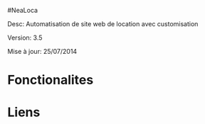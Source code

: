 #NeaLoca

Desc: Automatisation de site web de location avec customisation

Version: 3.5

Mise à jour: 25/07/2014

# Fonctionalites

# Liens